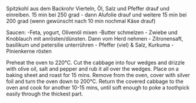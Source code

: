 Spitzkohl aus dem Backrohr
Vierteln, Öl, Salz und Pfeffer drauf und einreiben. 15 min bei 250 grad - dann Alufolie drauf und weitere 15 min bei 200 grad (wenn gewünscht nach 10 min nochmal Käse drauf)

Saucen:
-Feta, yogurt, Olivenöl mixen
-Butter schmelzen - Zwiebe und Knoblauch mit anrösten/dünsten. Dann vom Herd nehmen - Zitronensaft, basilikum und petersilie unterrühren - Pfeffer (viel) & Salz, Kurkuma
-Pinienkerne rösten

Preheat the oven to 220°C. Cut the cabbage into four wedges and drizzle with olive oil, salt and pepper and rub it all over the wedges.
Place on a baking sheet and roast for 15 mins.
Remove from the oven, cover with silver foil and turn the oven down to 200°C. Return the covered cabbage to the oven and cook for another 10-15 mins, until soft enough to poke a toothpick easily through the thickest part.